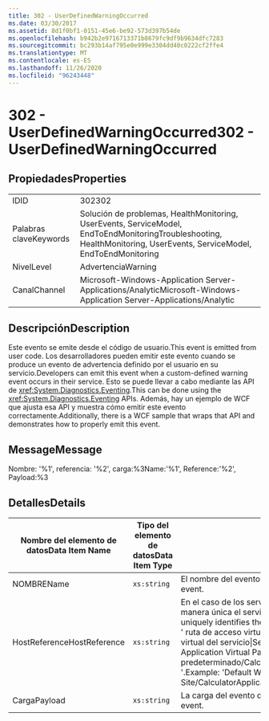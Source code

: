 ```yaml
---
title: 302 - UserDefinedWarningOccurred
ms.date: 03/30/2017
ms.assetid: 8d1f0bf1-0151-45e6-be92-573d397b54de
ms.openlocfilehash: b942b2e9716713371b8679fc9df9b9634dfc7283
ms.sourcegitcommit: bc293b14af795e0e999e3304dd40c0222cf2ffe4
ms.translationtype: MT
ms.contentlocale: es-ES
ms.lasthandoff: 11/26/2020
ms.locfileid: "96243448"
---
```

# <a name="302---userdefinedwarningoccurred"></a><span data-ttu-id="774eb-102">302 - UserDefinedWarningOccurred</span><span class="sxs-lookup"><span data-stu-id="774eb-102">302 - UserDefinedWarningOccurred</span></span>

## <a name="properties"></a><span data-ttu-id="774eb-103">Propiedades</span><span class="sxs-lookup"><span data-stu-id="774eb-103">Properties</span></span>  
  
|||  
|-|-|  
|<span data-ttu-id="774eb-104">ID</span><span class="sxs-lookup"><span data-stu-id="774eb-104">ID</span></span>|<span data-ttu-id="774eb-105">302</span><span class="sxs-lookup"><span data-stu-id="774eb-105">302</span></span>|  
|<span data-ttu-id="774eb-106">Palabras clave</span><span class="sxs-lookup"><span data-stu-id="774eb-106">Keywords</span></span>|<span data-ttu-id="774eb-107">Solución de problemas, HealthMonitoring, UserEvents, ServiceModel, EndToEndMonitoring</span><span class="sxs-lookup"><span data-stu-id="774eb-107">Troubleshooting, HealthMonitoring, UserEvents, ServiceModel, EndToEndMonitoring</span></span>|  
|<span data-ttu-id="774eb-108">Nivel</span><span class="sxs-lookup"><span data-stu-id="774eb-108">Level</span></span>|<span data-ttu-id="774eb-109">Advertencia</span><span class="sxs-lookup"><span data-stu-id="774eb-109">Warning</span></span>|  
|<span data-ttu-id="774eb-110">Canal</span><span class="sxs-lookup"><span data-stu-id="774eb-110">Channel</span></span>|<span data-ttu-id="774eb-111">Microsoft-Windows-Application Server-Applications/Analytic</span><span class="sxs-lookup"><span data-stu-id="774eb-111">Microsoft-Windows-Application Server-Applications/Analytic</span></span>|  
  
## <a name="description"></a><span data-ttu-id="774eb-112">Descripción</span><span class="sxs-lookup"><span data-stu-id="774eb-112">Description</span></span>  

 <span data-ttu-id="774eb-113">Este evento se emite desde el código de usuario.</span><span class="sxs-lookup"><span data-stu-id="774eb-113">This event is emitted from user code.</span></span> <span data-ttu-id="774eb-114">Los desarrolladores pueden emitir este evento cuando se produce un evento de advertencia definido por el usuario en su servicio.</span><span class="sxs-lookup"><span data-stu-id="774eb-114">Developers can emit this event when a custom-defined warning event occurs in their service.</span></span> <span data-ttu-id="774eb-115">Esto se puede llevar a cabo mediante las API de <xref:System.Diagnostics.Eventing>.</span><span class="sxs-lookup"><span data-stu-id="774eb-115">This can be done using the <xref:System.Diagnostics.Eventing> APIs.</span></span> <span data-ttu-id="774eb-116">Además, hay un ejemplo de WCF que ajusta esa API y muestra cómo emitir este evento correctamente.</span><span class="sxs-lookup"><span data-stu-id="774eb-116">Additionally, there is a WCF sample that wraps that API and demonstrates how to properly emit this event.</span></span>  
  
## <a name="message"></a><span data-ttu-id="774eb-117">Message</span><span class="sxs-lookup"><span data-stu-id="774eb-117">Message</span></span>  

 <span data-ttu-id="774eb-118">Nombre: '%1', referencia: '%2', carga:%3</span><span class="sxs-lookup"><span data-stu-id="774eb-118">Name:'%1', Reference:'%2', Payload:%3</span></span>  
  
## <a name="details"></a><span data-ttu-id="774eb-119">Detalles</span><span class="sxs-lookup"><span data-stu-id="774eb-119">Details</span></span>  
  
|<span data-ttu-id="774eb-120">Nombre del elemento de datos</span><span class="sxs-lookup"><span data-stu-id="774eb-120">Data Item Name</span></span>|<span data-ttu-id="774eb-121">Tipo del elemento de datos</span><span class="sxs-lookup"><span data-stu-id="774eb-121">Data Item Type</span></span>|<span data-ttu-id="774eb-122">Descripción</span><span class="sxs-lookup"><span data-stu-id="774eb-122">Description</span></span>|  
|--------------------|--------------------|-----------------|  
|<span data-ttu-id="774eb-123">NOMBRE</span><span class="sxs-lookup"><span data-stu-id="774eb-123">Name</span></span>|`xs:string`|<span data-ttu-id="774eb-124">El nombre del evento definido por el usuario.</span><span class="sxs-lookup"><span data-stu-id="774eb-124">The user-defined name of the event.</span></span>|  
|<span data-ttu-id="774eb-125">HostReference</span><span class="sxs-lookup"><span data-stu-id="774eb-125">HostReference</span></span>|`xs:string`|<span data-ttu-id="774eb-126">En el caso de los servicios hospedados en web, este campo identifica de manera única el servicio en la jerarquía web.</span><span class="sxs-lookup"><span data-stu-id="774eb-126">For Web-hosted services, this field uniquely identifies the service in the Web hierarchy.</span></span> <span data-ttu-id="774eb-127">Su formato se define como ' ruta de acceso virtual de la aplicación de nombre de sitio web&#124;ruta de acceso virtual del servicio&#124;ServiceName '.</span><span class="sxs-lookup"><span data-stu-id="774eb-127">Its format is defined as 'Web Site Name Application Virtual Path&#124;Service Virtual Path&#124;ServiceName'.</span></span> <span data-ttu-id="774eb-128">Ejemplo: ' sitio web predeterminado/CalculatorApplication&#124;/CalculatorService.svc&#124;CalculatorService '.</span><span class="sxs-lookup"><span data-stu-id="774eb-128">Example: 'Default Web Site/CalculatorApplication&#124;/CalculatorService.svc&#124;CalculatorService'.</span></span>|  
|<span data-ttu-id="774eb-129">Carga</span><span class="sxs-lookup"><span data-stu-id="774eb-129">Payload</span></span>|`xs:string`|<span data-ttu-id="774eb-130">La carga del evento definida por el usuario.</span><span class="sxs-lookup"><span data-stu-id="774eb-130">The user-defined payload of the event.</span></span>|
